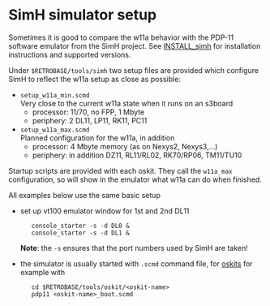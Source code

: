 # SimH simulator setup

Sometimes it is good to compare the w11a behavior with the PDP-11 software
emulator from the SimH project. See [INSTALL_simh](INSTALL_simh.md) for
installation instructions and supported versions.

Under `$RETROBASE/tools/simh` two setup files are provided which configure
SimH to reflect the w11a setup as close as possible:
- `setup_w11a_min.scmd`  
  Very close to the current w11a state when it runs on an s3board
  - processor: 11/70, no FPP, 1 Mbyte
  - periphery:   2 DL11, LP11, RK11, PC11
- `setup_w11a_max.scmd`  
  Planned configuration for the w11a, in addition
  - processor: 4 Mbyte memory (as on Nexys2, Nexys3,...)
  - periphery: in addition DZ11, RL11/RL02, RK70/RP06, TM11/TU10

Startup scripts are provided with each oskit. They call the `w11a_max`
configuration, so will show in the emulator what w11a can do when
finished.

All examples below use the same basic setup
- set up vt100 emulator window for 1st and 2nd DL11

         console_starter -s -d DL0 &
         console_starter -s -d DL1 &

   **Note**: the `-s` ensures that the port numbers used by SimH are taken!

- the simulator is usually started with `.scmd` command file, for
  [oskits](../tools/oskit/README.md) for example with

         cd $RETROBASE/tools/oskit/<oskit-name>
         pdp11 <oskit-name>_boot.scmd
